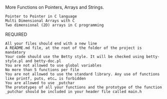 
More Functions on Pointers, Arrays and Strings.

	Pointer to Pointer in C language
	Multi Dimensional Arrays with C
	Two dimensional (2D) arrays in C programming


REQUIRED

	All your files should end with a new line
	A README.md file, at the root of the folder of the project is mandatory
	Your code should use the Betty style. It will be checked using betty-style.pl and betty-doc.pl
	You are not allowed to use global variables
	No more than 5 functions per file
	You are not allowed to use the standard library. Any use of functions like printf, puts, etc… is forbidden
	You are allowed to use _putchar
	The prototypes of all your functions and the prototype of the function _putchar should be included in your header file called main.h



